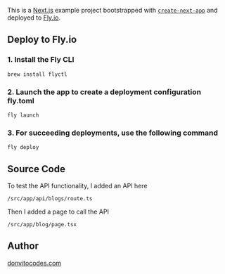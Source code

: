 This is a [Next.js](https://nextjs.org) example project bootstrapped with [`create-next-app`](https://nextjs.org/docs/app/api-reference/cli/create-next-app) and deployed to [Fly.io](https://fly.io).

## Deploy to Fly.io

### 1. Install the Fly CLI  

```
brew install flyctl
```

### 2. Launch the app to create a deployment configuration fly.toml

```
fly launch
```

### 3. For succeeding deployments, use the following command

```
fly deploy
```

## Source Code

To test the API functionality, I added an API here

```
/src/app/api/blogs/route.ts
```

Then I added a page to call the API

```
/src/app/blog/page.tsx
```

## Author

[donvitocodes.com](https://donvitocodes.com)

